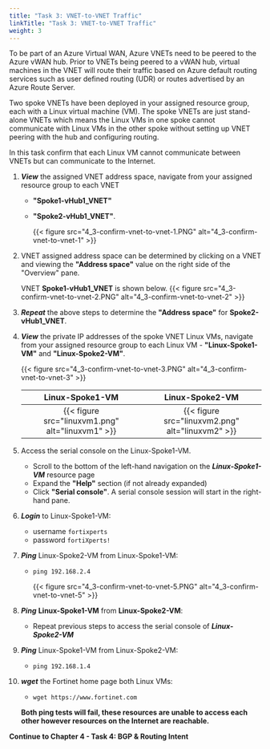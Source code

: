```yaml
---
title: "Task 3: VNET-to-VNET Traffic"
linkTitle: "Task 3: VNET-to-VNET Traffic"
weight: 3
---
```


To be part of an Azure Virtual WAN, Azure VNETs need to be peered to the Azure vWAN hub. Prior to VNETs being peered to a vWAN hub, virtual machines in the VNET will route their traffic based on Azure default routing services such as user defined routing (UDR) or routes advertised by an Azure Route Server.

Two spoke VNETs have been deployed in your assigned resource group, each with a Linux virtual machine (VM). The spoke VNETs are just stand-alone VNETs which means the Linux VMs in one spoke cannot communicate with Linux VMs in the other spoke without setting up VNET peering with the hub and configuring routing.

In this task confirm that each Linux VM cannot communicate between VNETs but can communicate to the Internet.

1. ***View*** the assigned VNET address space, navigate from your assigned resource group to each VNET
  
    - **"Spoke1-vHub1_VNET"**
    - **"Spoke2-vHub1_VNET"**.

        {{< figure src="4_3-confirm-vnet-to-vnet-1.PNG" alt="4_3-confirm-vnet-to-vnet-1" >}}

1. VNET assigned address space can be determined by clicking on a VNET and viewing the **"Address space"** value on the right side of the "Overview" pane.

    VNET **Spoke1-vHub1_VNET** is shown below.
    {{< figure src="4_3-confirm-vnet-to-vnet-2.PNG" alt="4_3-confirm-vnet-to-vnet-2" >}}

1. ***Repeat*** the above steps to determine the **"Address space"** for **Spoke2-vHub1_VNET**.

1. ***View*** the private IP addresses of the spoke VNET Linux VMs, navigate from your assigned resource group to each Linux VM - **"Linux-Spoke1-VM"** and **"Linux-Spoke2-VM"**.

    {{< figure src="4_3-confirm-vnet-to-vnet-3.PNG" alt="4_3-confirm-vnet-to-vnet-3" >}}

    Linux-Spoke1-VM        | Linux-Spoke2-VM
    :-------------------------:|:-------------------------:
    {{< figure src="linuxvm1.png" alt="linuxvm1" >}} |  {{< figure src="linuxvm2.png" alt="linuxvm2" >}}

1. Access the serial console on the Linux-Spoke1-VM.

    - Scroll to the bottom of the left-hand navigation on the ***Linux-Spoke1-VM*** resource page
    - Expand the **"Help"** section (if not already expanded)
    - Click **"Serial console"**.  A serial console session will start in the right-hand pane.

1. ***Login*** to Linux-Spoke1-VM:

    - username `fortixperts`
    - password `fortiXperts!`

1. ***Ping*** Linux-Spoke2-VM from Linux-Spoke1-VM:

    - `ping 192.168.2.4`

        {{< figure src="4_3-confirm-vnet-to-vnet-5.PNG" alt="4_3-confirm-vnet-to-vnet-5" >}}

1. ***Ping*** **Linux-Spoke1-VM** from **Linux-Spoke2-VM**:

    - Repeat previous steps to access the serial console of ***Linux-Spoke2-VM***

1. ***Ping*** Linux-Spoke1-VM from Linux-Spoke2-VM:

    - `ping 192.168.1.4`

1. ***wget*** the Fortinet home page both Linux VMs:

    - `wget https://www.fortinet.com`

    **Both ping tests will fail, these resources are unable to access each other however resources on the Internet are reachable.**

**Continue to Chapter 4 - Task 4: BGP & Routing Intent**
